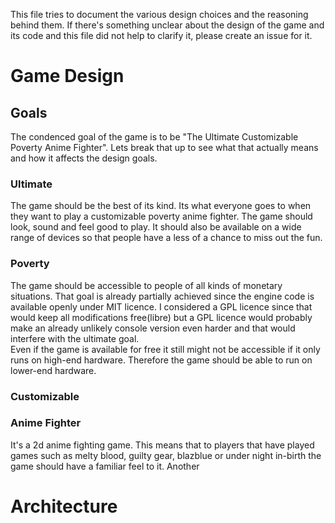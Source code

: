 This file tries to document the various design choices and the reasoning behind them. If there's something unclear about the design of the game and its code and this file did not help to clarify it, please create an issue for it.

Game Design
===========

Goals
-----

The condenced goal of the game is to be "The Ultimate Customizable Poverty Anime Fighter". Lets break that up to see what that actually means and how it affects the design goals.

### Ultimate

The game should be the best of its kind. Its what everyone goes to when they want to play a customizable poverty anime fighter. The game should look, sound and feel good to play. It should also be available on a wide range of devices so that people have a less of a chance to miss out the fun.

### Poverty

The game should be accessible to people of all kinds of monetary situations. That goal is already partially achieved since the engine code is available openly under MIT licence. I considered a GPL licence since that would keep all modifications free(libre) but a GPL licence would probably make an already unlikely console version even harder and that would interfere with the ultimate goal.    
Even if the game is available for free it still might not be accessible if it only runs on high-end hardware. Therefore the game should be able to run on lower-end hardware.

### Customizable

### Anime Fighter

It's a 2d anime fighting game. This means that to players that have played games such as melty blood, guilty gear, blazblue or under night in-birth the game should have a familiar feel to it. Another

Architecture
============